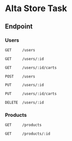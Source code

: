 # Alta Store Task 

## Endpoint
### Users
```bash
GET     /users
```
``` bash
GET     /users/:id
```
``` bash
GET     /users/:id/carts
```
``` bash
POST    /users
```
``` bash
PUT     /users/:id
```
``` bash
PUT     /users/:id/carts
```
``` bash
DELETE  /users/:id
```

### Products
``` bash
GET     /products
```
``` bash
GET     /products/:id
```
